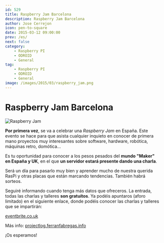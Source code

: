 ```yaml
---
id: 529
title: Raspberry Jam Barcelona
description: Raspberry Jam Barcelona
author: Jose Cerrejon
icon: pen-to-square
date: 2015-03-12 09:00:00
prev: /es/
next: false
category:
    - Raspberry PI
    - ODROID
    - General
tag:
    - Raspberry PI
    - ODROID
    - General
image: /images/2015/03/raspberry_jam.png
---
```


# Raspberry Jam Barcelona

![Raspberry Jam](/images/2015/03/raspberry_jam.png)

**Por primera vez**, se va a celebrar una _Raspberry Jam_ en España. Este evento se hace para que asista cualquier inquieto en conocer de primera mano proyectos muy interesantes sobre software, hardware, robótica, máquinas retro, domótica...

Es tu oportunidad para conocer a los pesos pesados del **mundo "Maker" en España y UK**, en el que **un servidor estará presente dando una charla**.

Será un día para pasarlo muy bien y aprender mucho de nuestra querida RasPi y otras placas que están marcando tendencias. También habrá sorteos.

Seguiré informando cuando tenga más datos que ofreceros. La entrada, todas las charlas y talleres **son gratuítos**. Ya podéis apuntaros (aforo limitado) en el siguiente enlace, donde podéis conocer las charlas y talleres que se impartirán:

[eventbrite.co.uk](https://www.eventbrite.co.uk/e/entradas-raspberry-pi-jam-barcelona-15926580832)

Más info: [projectlog.ferranfabregas.info](https://projectlog.ferranfabregas.info/raspberry-pi-jam-barcelona/)

¡Os esperamos!
